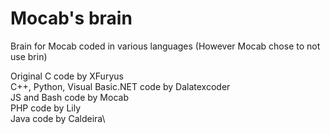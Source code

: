 # Mocab's brain
Brain for Mocab coded in various languages (However Mocab chose to not use brin)

Original C code by XFuryus\
C++, Python, Visual Basic.NET code by Dalatexcoder\
JS and Bash code by Mocab\
PHP code by Lily\
Java code by Caldeira\
